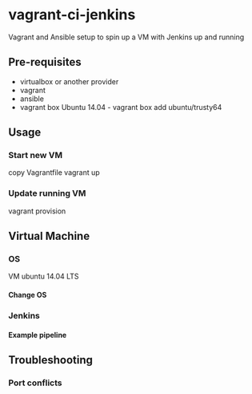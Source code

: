 # vagrant-ci-jenkins
Vagrant and Ansible setup to spin up a VM with Jenkins up and running

## Pre-requisites

- virtualbox or another provider
- vagrant
- ansible
- vagrant box Ubuntu 14.04 - vagrant box add ubuntu/trusty64

## Usage

### Start new VM

copy Vagrantfile
vagrant up

### Update running VM

vagrant provision

## Virtual Machine

### OS

VM ubuntu 14.04 LTS

#### Change OS


### Jenkins

#### Example pipeline

## Troubleshooting

### Port conflicts
